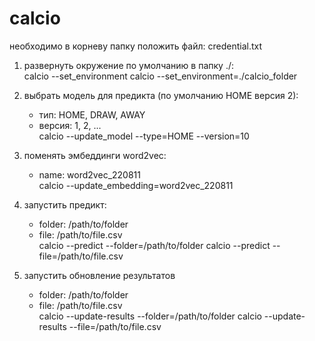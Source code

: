 # calcio
необходимо в корневу папку положить файл: credential.txt
1. развернуть окружение по умолчанию в папку ./: <br>
calcio --set_environment
calcio --set_environment=./calcio_folder

2. выбрать модель для предикта (по умолчанию HOME версия 2):
    - тип:  HOME, DRAW, AWAY
    - версия: 1, 2, ...<br>
calcio --update_model --type=HOME --version=10

3. поменять эмбеддинги word2vec:
    - name: word2vec_220811<br>
calcio --update_embedding=word2vec_220811

4. запустить предикт:
    - folder: /path/to/folder
    - file: /path/to/file.csv<br>
calcio --predict --folder=/path/to/folder
calcio --predict --file=/path/to/file.csv

5. запустить обновление результатов
    - folder: /path/to/folder
    - file: /path/to/file.csv<br>
calcio --update-results --folder=/path/to/folder
calcio --update-results --file=/path/to/file.csv
